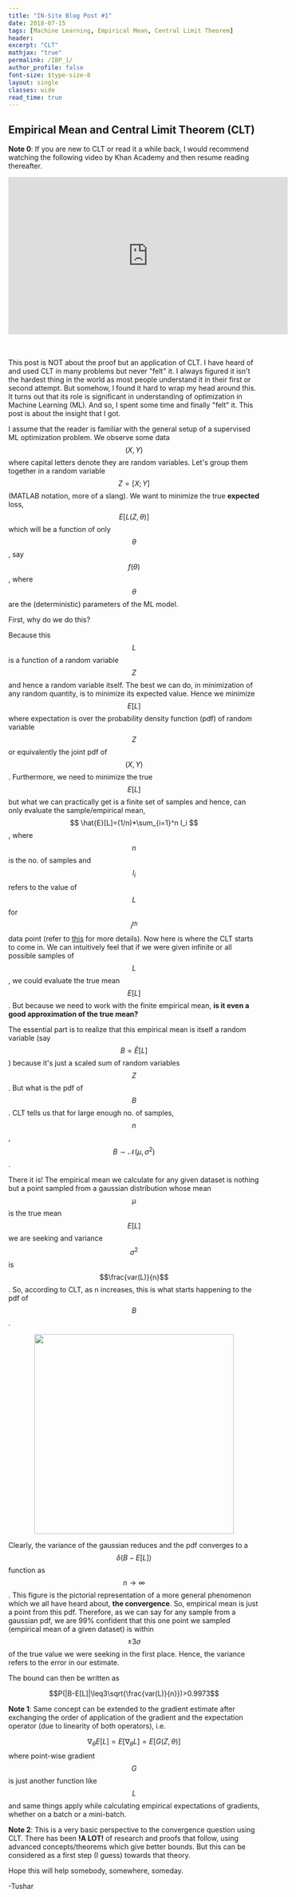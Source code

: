 ```yaml
---
title: "IN-Site Blog Post #1"
date: 2018-07-15
tags: [Machine Learning, Empirical Mean, Central Limit Theorem]
header:
excerpt: "CLT"
mathjax: "true"
permalink: /IBP_1/
author_profile: false
font-size: $type-size-8
layout: single
classes: wide
read_time: true
---
```



## Empirical Mean and Central Limit Theorem (CLT)


__Note 0__: If you are 
new to CLT or read it a while back, I would recommend watching the following 
video by Khan Academy and then resume reading thereafter.

<iframe width="560" height="315" src="https://www.youtube.com/embed/JNm3M9cqWyc?rel=0" frameborder="0" allow="autoplay; encrypted-media" allowfullscreen></iframe>


<br><br>
This post is NOT about the proof but an application of CLT. I have heard of and used CLT in many problems but never "felt" it. 
I always figured it isn't the hardest thing in the world as most people understand 
it in their first or second attempt. But somehow, I found it hard to wrap my 
head around this. It turns out that its role is significant in understanding of 
optimization in Machine Learning (ML). And so, I spent some time and 
finally "felt" it. This post is about the insight that I got.


I assume that the reader is familiar with the general setup of a supervised ML 
optimization problem. We observe some 
data $$(X,Y)$$ where capital letters denote they are random variables. Let's group
them together in a random variable $$Z=[X;Y]$$ (MATLAB notation, more of a slang).
We want to minimize the true __expected__ loss, $$E[L(Z,\theta)]$$ which will be a 
function of only $$\theta$$, say $$f(\theta)$$, where $$\theta$$ are the (deterministic) 
parameters of the ML model.

First, why do we do this?

Because this $$L$$ is a function of a random variable $$Z$$ and hence a random variable 
itself. The best we can do, in minimization of any random quantity, is to minimize 
its expected value. Hence we minimize $$E[L]$$ where expectation is over the probability density function (pdf) 
of random variable $$Z$$ or equivalently the joint pdf of $$(X,Y)$$. Furthermore, we need to minimize 
the true $$E[L]$$ but what we can practically get is a finite set of samples and 
hence, can only evaluate the sample/empirical mean, $$ \hat{E}[L]=(1/n)*\sum_{i=1}^n l_i $$, where
$$n$$ is the no. of samples and $$l_i$$ refers to the value of $$L$$ for $$i^{th}$$ data point
(refer to [this](http://www.deeplearningbook.org/contents/optimization.html) for more details). 
Now here is where the CLT starts to come in. We can 
intuitively feel that if we were given infinite or all possible samples of $$L$$, 
we could evaluate the true mean $$E[L]$$. But because we need to work with the finite 
empirical mean, __is it even a good approximation of the true mean?__

The essential part is to realize that this empirical mean is itself a random 
variable (say $$ B=\hat{E}[L]$$) because it's just a scaled sum of random variables 
$$Z$$. But what is the pdf of $$B$$. CLT tells us that for large enough no. of samples, $$n$$, 
$$B \sim \mathcal{N}(\mu,\sigma^2)$$ .

There it is! The empirical mean we calculate 
for any given dataset is nothing but a point sampled from a gaussian distribution 
whose mean $$\mu$$ is the true mean $$E[L]$$ we are seeking and variance $$\sigma^2$$ 
is $$\frac{var(L)}{n}$$. So, according to CLT, as n increases, this is what starts 
happening to the pdf of $$B$$.

<p align="center"> 
<img src="https://tushar-agarwal2909.github.io/images/CLT1.gif" width="400" height="400" align="middle" />
</p>

Clearly, the variance of the gaussian reduces and the pdf converges to a 
$$\delta(B-E[L])$$ function as $$n\to\infty$$.
This figure is the pictorial representation of a more general phenomenon which 
we all have heard about, **the convergence**. So, empirical mean is just a point 
from this pdf. Therefore, as we can say for any sample from a gaussian pdf, we are 99% 
confident that this one point we sampled (empirical mean of a given dataset) 
is within $$\pm3\sigma$$ of the true 
value we were seeking in the first place. Hence, the variance refers to the 
error in our estimate.

The bound can then be written as

$$P(|B-E[L]|\leq3\sqrt{\frac{var(L)}{n}})>0.9973$$


__Note 1__: Same concept can be extended to the gradient estimate after exchanging 
the order of application of the gradient and the expectation operator (due to linearity 
of both operators), i.e.

$$\nabla_{\theta}E[L]=E[\nabla_{\theta}L]=E[G(Z,\theta)]$$
where point-wise gradient $$G$$ is just another function like $$L$$ and same things apply while 
calculating empirical expectations of gradients, whether on a batch or a mini-batch.

__Note 2__: This is a very basic perspective to the convergence question using CLT. 
There has been **!A LOT!** of research and proofs that follow, using advanced 
concepts/theorems which give better bounds. But this can be considered as a 
first step (I guess) towards that theory.

Hope this will help somebody, somewhere, someday.


-Tushar